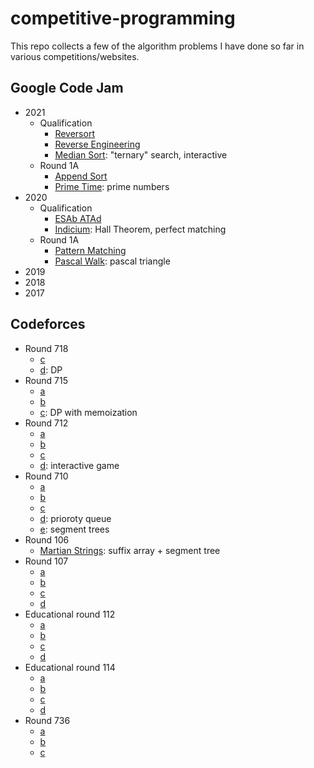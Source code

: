# competitive-programming
This repo collects a few of the algorithm problems I have done so far in various competitions/websites.

## Google Code Jam
- 2021
    - Qualification
        - [Reversort](https://github.com/steber97/competitive-programming/tree/main/google-code-jam/2021/qualification/a)
        - [Reverse Engineering](https://github.com/steber97/competitive-programming/tree/main/google-code-jam/2021/qualification/c)
        - [Median Sort](https://github.com/steber97/competitive-programming/tree/main/google-code-jam/2021/qualification/d): "ternary" search, interactive
    - Round 1A
        - [Append Sort](https://github.com/steber97/competitive-programming/tree/main/google-code-jam/2021/round1A/a)
        - [Prime Time](https://github.com/steber97/competitive-programming/tree/main/google-code-jam/2021/round1A/b): prime numbers
- 2020
    - Qualification
        - [ESAb ATAd](https://github.com/steber97/competitive-programming/tree/main/google-code-jam/2020/qualification/d)
        - [Indicium](https://github.com/steber97/competitive-programming/tree/main/google-code-jam/2020/qualification/e): Hall Theorem, perfect matching
    - Round 1A
        - [Pattern Matching](https://github.com/steber97/competitive-programming/tree/main/google-code-jam/2020/Round1A/patternMatching)
        - [Pascal Walk](https://github.com/steber97/competitive-programming/tree/main/google-code-jam/2020/Round1A/pascalWalk): pascal triangle
- 2019
- 2018
- 2017

## Codeforces
- Round 718
    - [c](https://github.com/steber97/competitive-programming/tree/main/codeforces/Round718/c)
    - [d](https://github.com/steber97/competitive-programming/tree/main/codeforces/Round718/d): DP
- Round 715
    - [a](https://github.com/steber97/competitive-programming/tree/main/codeforces/Round715/a)
    - [b](https://github.com/steber97/competitive-programming/tree/main/codeforces/Round715/b)
    - [c](https://github.com/steber97/competitive-programming/tree/main/codeforces/Round715/c): DP with memoization
- Round 712
    - [a](https://github.com/steber97/competitive-programming/tree/main/codeforces/Round712/a)
    - [b](https://github.com/steber97/competitive-programming/tree/main/codeforces/Round712/b)
    - [c](https://github.com/steber97/competitive-programming/tree/main/codeforces/Round712/c)
    - [d](https://github.com/steber97/competitive-programming/tree/main/codeforces/Round712/d): interactive game
- Round 710
    - [a](https://github.com/steber97/competitive-programming/tree/main/codeforces/Round710/a)
    - [b](https://github.com/steber97/competitive-programming/tree/main/codeforces/Round710/b)
    - [c](https://github.com/steber97/competitive-programming/tree/main/codeforces/Round710/c)
    - [d](https://github.com/steber97/competitive-programming/tree/main/codeforces/Round710/d): prioroty queue
    - [e](https://github.com/steber97/competitive-programming/tree/main/codeforces/Round710/e): segment trees
- Round 106
    - [Martian Strings](https://github.com/steber97/competitive-programming/tree/main/codeforces/Round106/martianStrings): suffix array + segment tree
- Round 107
    - [a](https://github.com/steber97/competitive-programming/tree/main/codeforces/Round170/a)
    - [b](https://github.com/steber97/competitive-programming/tree/main/codeforces/Round170/b)
    - [c](https://github.com/steber97/competitive-programming/tree/main/codeforces/Round170/c)
    - [d](https://github.com/steber97/competitive-programming/tree/main/codeforces/Round170/d)
- Educational round 112
    - [a](https://github.com/steber97/competitive-programming/tree/main/codeforces/educationalRound112/a)
    - [b](https://github.com/steber97/competitive-programming/tree/main/codeforces/educationalRound112/b)
    - [c](https://github.com/steber97/competitive-programming/tree/main/codeforces/educationalRound112/c)
    - [d](https://github.com/steber97/competitive-programming/tree/main/codeforces/educationalRound112/d)
- Educational round 114
    - [a](https://github.com/steber97/competitive-programming/tree/main/codeforces/educationalRound114/a)
    - [b](https://github.com/steber97/competitive-programming/tree/main/codeforces/educationalRound114/b)
    - [c](https://github.com/steber97/competitive-programming/tree/main/codeforces/educationalRound114/c)
    - [d](https://github.com/steber97/competitive-programming/tree/main/codeforces/educationalRound114/d)
- Round 736
    - [a](https://github.com/steber97/competitive-programming/tree/main/codeforces/Round736/a)
    - [b](https://github.com/steber97/competitive-programming/tree/main/codeforces/Round736/b)
    - [c](https://github.com/steber97/competitive-programming/tree/main/codeforces/Round736/c)
  